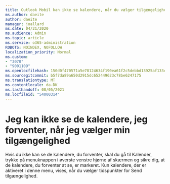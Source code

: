 ```yaml
---
title: Outlook Mobil kan ikke se kalendere, når du vælger tilgængelighed
ms.author: daeite
author: daeite
manager: joallard
ms.date: 04/21/2020
ms.audience: Admin
ms.topic: article
ms.service: o365-administration
ROBOTS: NOINDEX, NOFOLLOW
localization_priority: Normal
ms.custom:
- "3070"
- "9001109"
ms.openlocfilehash: 150d0f470571a5e78124634f190ea61f2c5debbd13925af133c83b351bb6c6f8
ms.sourcegitcommit: b5f7da89a650d2915dc652449623c78be6247175
ms.translationtype: MT
ms.contentlocale: da-DK
ms.lasthandoff: 08/05/2021
ms.locfileid: "54000314"
---
```

# <a name="im-not-seeing-the-calendars-i-expect-when-choosing-my-availability"></a>Jeg kan ikke se de kalendere, jeg forventer, når jeg vælger min tilgængelighed

Hvis du ikke kan se de kalendere, du forventer, skal du gå til Kalender, trykke på menuknappen i øverste venstre hjørne af skærmen og sikre dig, at de kalendere, du forventer at se, er markeret. Kun kalendere, der er aktiveret i denne menu, vises, når du vælger tidspunkter for Send tilgængelighed.